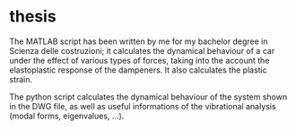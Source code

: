 # thesis
The MATLAB script has been written by me for my bachelor degree in Scienza delle costruzioni; it calculates the dynamical behaviour of a car under the effect of various types of forces, taking into the account the elastoplastic response of the dampeners. It also calculates the plastic strain.

The python script calculates the dynamical behaviour of the system shown in the DWG file, as well as useful informations of the vibrational analysis (modal forms, eigenvalues, ...).
